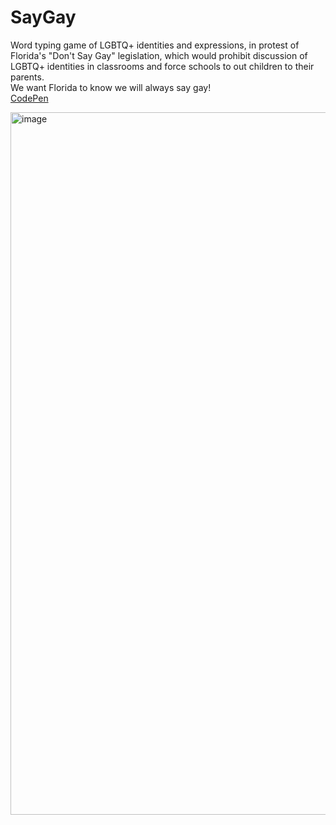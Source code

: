 <h1> SayGay </h1>
<p> Word typing game of LGBTQ+ identities and expressions, in protest of Florida's "Don't Say Gay" legislation, which would prohibit discussion of LGBTQ+ identities in classrooms and force schools to out children to their parents. </br> We want Florida to know we will always say gay! </br>
<a href = "https://codepen.io/supermarsgalaxy/pen/OJzNRBm"> CodePen </a>
</p>
<img width="1124" alt="image" src="https://user-images.githubusercontent.com/98436419/159087876-759471c1-4744-4214-95d2-87a8d6207077.png">

